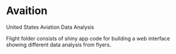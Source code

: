 # Avaition
United States Aviation Data Analysis

Flight folder consists of shiny app code for building a web interface showing different data analysis from flyers.
